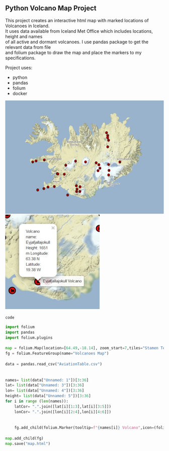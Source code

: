 <h2>Python Volcano Map Project</h2>

This project creates an interactive html map with marked locations of Volcanoes in Iceland.<br>
It uses data available from Iceland Met Office which includes locations, height and names <br>
of all active and dormant volcanoes. I use pandas package to get the relevant data from file <br>
and folium package to draw the map and place the markers to my specifications.


Project uses:
- python
- pandas
- folium
- docker

<img src="map.jpg" width="580" height="360"/>	 

<img src="map_hover.jpg" width="300" height="300" />	 


`code`
```python
import folium
import pandas
import folium.plugins

map = folium.Map(location=[64.49,-18.14], zoom_start=7,tiles="Stamen Terrain",  name="Volcanes Map")
fg = folium.FeatureGroup(name="Volcanoes Map")

data = pandas.read_csv("AviationTable.csv")


names= list(data["Unnamed: 1"])[3:36]
lat= list(data["Unnamed: 3"])[3:36]
lon= list(data["Unnamed: 4"])[3:36]
height= list(data["Unnamed: 5"])[3:36]
for i in range (len(names)):
    latCor= ".".join([lat[i][1:3],lat[i][3:5]])
    lonCor= ".".join([lon[i][2:4],lon[i][4:6]])

    
    fg.add_child(folium.Marker(tooltip=f"{names[i]} Volcano",icon=(folium.plugins.BeautifyIcon(icon="fa volcano", background_color="red")),location=(float(latCor)+0.32,-float(lonCor)-0.28), popup=f"Volcano name: {names[i]}\nHeight: {height[i]} m\nLongitude: {latCor} N\nLatitude: {float(lonCor)} W"))

map.add_child(fg)
map.save("map.html")

```
